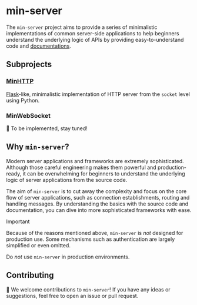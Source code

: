 # min-server

The `min-server` project aims to provide a series of minimalistic implementations of common server-side applications 
to help beginners understand the underlying logic of APIs by providing easy-to-understand code and [documentations](https://louishhy.github.io/min-server-docs/).

## Subprojects
### [MinHTTP](minhttp)
[Flask](https://flask.palletsprojects.com/en/3.0.x/)-like, minimalistic implementation of HTTP server from the `socket` level using Python.

### MinWebSocket
🥳 To be implemented, stay tuned!

## Why `min-server`?
Modern server applications and frameworks are extremely sophisticated. Although those careful engineering makes them powerful and production-ready, it can be overwhelming for beginners to understand the underlying logic of server applications from the source code.

The aim of `min-server` is to cut away the complexity and focus on the core flow of server applications, such as connection establishments, routing and handling messages. By understanding the basics with the source code and documentation, you can dive into more sophisticated frameworks with ease.

> [!IMPORTANT]
>
> Because of the reasons mentioned above, `min-server` is _not_ designed for production use. Some mechanisms such as authentication are largely simplified or even omitted. 
>
> Do _not_ use `min-server` in production environments.

## Contributing
🥳 We welcome contributions to `min-server`! If you have any ideas or suggestions, feel free to open an issue or pull request.